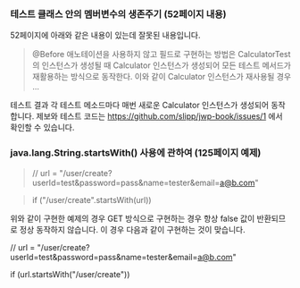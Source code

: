 ### 테스트 클래스 안의 멤버변수의 생존주기 (52페이지 내용)
52페이지에 아래와 같은 내용이 있는데 잘못된 내용입니다.

> @Before 애노테이션을 사용하지 않고 필드로 구현하는 방법은 CalculatorTest의 인스턴스가 생성될 때 Calculator 인스턴스가 생성되어 모든 테스트 메서드가 재활용하는 방식으로 동작한다. 이와 같이 Calculator 인스턴스가 재사용될 경우 ...

테스트 결과 각 테스트 메소드마다 매번 새로운 Calculator 인스턴스가 생성되어 동작합니다.
제보와 테스트 코드는 https://github.com/slipp/jwp-book/issues/1 에서 확인할 수 있습니다.

### java.lang.String.startsWith() 사용에 관하여 (125페이지 예제)
> // url = "/user/create?userId=test&password=pass&name=tester&email=a@b.com"

> if ("/user/create".startsWith(url))

위와 같이 구현한 예제의 경우 GET 방식으로 구현하는 경우 항상 false 값이 반환되므로 정상 동작하지 않습니다. 이 경우 다음과 같이 구현하는 것이 맞습니다.

// url = "/user/create?userId=test&password=pass&name=tester&email=a@b.com"

if (url.startsWith("/user/create"))